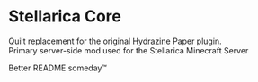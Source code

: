 # Stellarica Core

Quilt replacement for the original [Hydrazine](https://github.com/stellarica/hydrazine-paper) Paper plugin.  
Primary server-side mod used for the Stellarica Minecraft Server

Better README someday:tm: 
